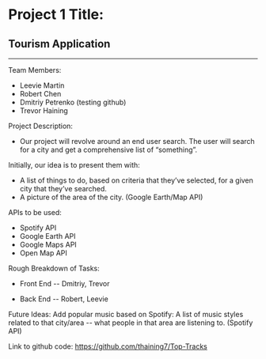 # Project 1 Title:
## Tourism Application

----

Team Members:
- Leevie Martin
- Robert Chen
- Dmitriy Petrenko (testing github)
- Trevor Haining

Project Description:
- Our project will revolve around an end user search.  The user will search for a city and get a comprehensive list of “something”.  

Initially, our idea is to present them with:
- A list of things to do, based on criteria that they’ve selected, for a given city that they’ve searched.
- A picture of the area of the city.  (Google Earth/Map API)

APIs to be used:
- Spotify API
- Google Earth API
- Google Maps API
- Open Map API


Rough Breakdown of Tasks:
- Front End 
-- Dmitriy, Trevor

- Back End
-- Robert, Leevie



Future Ideas:
Add popular music based on Spotify:  A list of music styles related to that city/area -- what people in that area are listening to. (Spotify API)

Link to github code: https://github.com/thaining7/Top-Tracks
